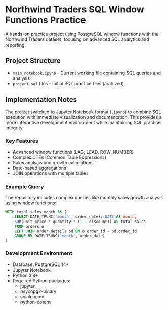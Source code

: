 # Northwind Traders SQL Window Functions Practice

A hands-on practice project using PostgreSQL window functions with the Northwind Traders dataset, focusing on advanced SQL analytics and reporting.

## Project Structure

- `main_notebook.ipynb` - Current working file containing SQL queries and analysis
- `project.sql` files - Initial SQL practice files (archived)

## Implementation Notes

The project switched to Jupyter Notebook format (`.ipynb`) to combine SQL execution with immediate visualization and documentation. This provides a more interactive development environment while maintaining SQL practice integrity.

### Key Features

- Advanced window functions (LAG, LEAD, ROW_NUMBER)
- Complex CTEs (Common Table Expressions)
- Sales analysis and growth calculations
- Date-based aggregations
- JOIN operations with multiple tables

### Example Query

The repository includes complex queries like monthly sales growth analysis using window functions:

```sql
WITH total_sales_month AS (
    SELECT DATE_TRUNC('month', order_date)::DATE AS month,
    SUM(unit_price * quantity * (1 - discount)) AS total_sales
    FROM orders o
    LEFT JOIN order_details od ON o.order_id = od.order_id
    GROUP BY DATE_TRUNC('month', order_date)
)
```

### Development Environment

- Database: PostgreSQL 14+
- Jupyter Notebook
- Python 3.8+
- Required Python packages:
  - jupyter
  - psycopg2-binary
  - sqlalchemy
  - python-dotenv
